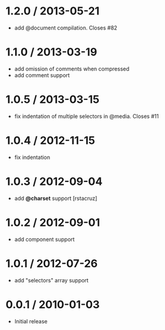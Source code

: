 
1.2.0 / 2013-05-21 
==================

 * add @document compilation. Closes #82

1.1.0 / 2013-03-19 
==================

  * add omission of comments when compressed
  * add comment support

1.0.5 / 2013-03-15 
==================

  * fix indentation of multiple selectors in @media. Closes #11

1.0.4 / 2012-11-15 
==================

  * fix indentation

1.0.3 / 2012-09-04 
==================

  * add __@charset__ support [rstacruz]

1.0.2 / 2012-09-01 
==================

  * add component support

1.0.1 / 2012-07-26 
==================

  * add "selectors" array support

0.0.1 / 2010-01-03
==================

  * Initial release
